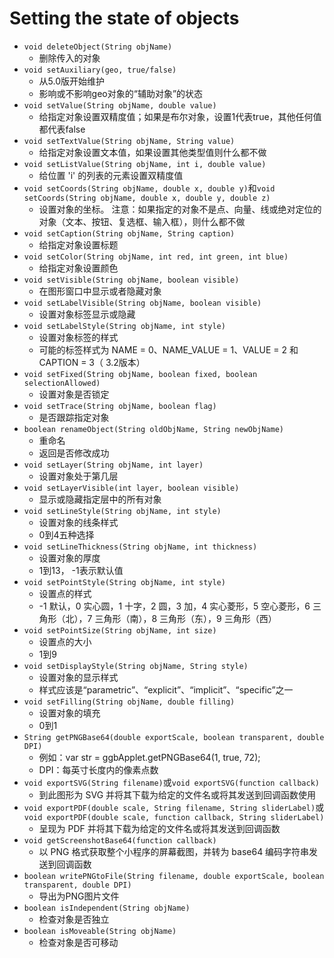 # Setting the state of objects

- `void deleteObject(String objName)`
  - 删除传入的对象
- `void setAuxiliary(geo, true/false)`
  - 从5.0版开始维护
  - 影响或不影响geo对象的“辅助对象”的状态
- `void setValue(String objName, double value)`
  - 给指定对象设置双精度值；如果是布尔对象，设置1代表true，其他任何值都代表false
- `void setTextValue(String objName, String value)`
  - 给指定对象设置文本值，如果设置其他类型值则什么都不做
- `void setListValue(String objName, int i, double value)`
  - 给位置 'i' 的列表的元素设置双精度值
- `void setCoords(String objName, double x, double y)`和`void setCoords(String objName, double x, double y, double z)`
  - 设置对象的坐标。 注意：如果指定的对象不是点、向量、线或绝对定位的对象（文本、按钮、复选框、输入框），则什么都不做
- `void setCaption(String objName, String caption)`
  - 给指定对象设置标题
- `void setColor(String objName, int red, int green, int blue)`
  - 给指定对象设置颜色
- `void setVisible(String objName, boolean visible)`
  - 在图形窗口中显示或者隐藏对象
- `void setLabelVisible(String objName, boolean visible)`
  - 设置对象标签显示或隐藏
- `void setLabelStyle(String objName, int style)`
  - 设置对象标签的样式
  - 可能的标签样式为 NAME = 0、NAME_VALUE = 1、VALUE = 2 和CAPTION = 3（ 3.2版本）
- `void setFixed(String objName, boolean fixed, boolean selectionAllowed)`
  - 设置对象是否锁定
- `void setTrace(String objName, boolean flag)`
  - 是否跟踪指定对象
- `boolean renameObject(String oldObjName, String newObjName)`
  - 重命名
  - 返回是否修改成功
- `void setLayer(String objName, int layer)`
  - 设置对象处于第几层
- `void setLayerVisible(int layer, boolean visible)`
  - 显示或隐藏指定层中的所有对象
- `void setLineStyle(String objName, int style)`
  - 设置对象的线条样式
  - 0到4五种选择
- `void setLineThickness(String objName, int thickness)`
  - 设置对象的厚度
  - 1到13， -1表示默认值
- `void setPointStyle(String objName, int style)`
  - 设置点的样式
  - -1 默认，0 实心圆，1 十字，2 圆，3 加，4 实心菱形，5 空心菱形，6 三角形（北），7 三角形（南），8 三角形（东），9 三角形（西）
- `void setPointSize(String objName, int size)`
  - 设置点的大小
  - 1到9
- `void setDisplayStyle(String objName, String style)`
  - 设置对象的显示样式
  - 样式应该是“parametric”、“explicit”、“implicit”、“specific”之一
- `void setFilling(String objName, double filling)`
  - 设置对象的填充
  - 0到1
- `String getPNGBase64(double exportScale, boolean transparent, double DPI)`
  - 例如：var str = ggbApplet.getPNGBase64(1, true, 72);
  - DPI：每英寸长度内的像素点数
- `void exportSVG(String filename)`或`void exportSVG(function callback)`
  - 到此图形为 SVG 并将其下载为给定的文件名或将其发送到回调函数使用
- `void exportPDF(double scale, String filename, String sliderLabel)`或`void exportPDF(double scale, function callback, String sliderLabel)`
  - 呈现为 PDF 并将其下载为给定的文件名或将其发送到回调函数
- `void getScreenshotBase64(function callback)`
  - 以 PNG 格式获取整个小程序的屏幕截图，并转为 base64 编码字符串发送到回调函数
- `boolean writePNGtoFile(String filename, double exportScale, boolean transparent, double DPI)`
  - 导出为PNG图片文件
- `boolean isIndependent(String objName)`
  - 检查对象是否独立
- `boolean isMoveable(String objName)`
  - 检查对象是否可移动